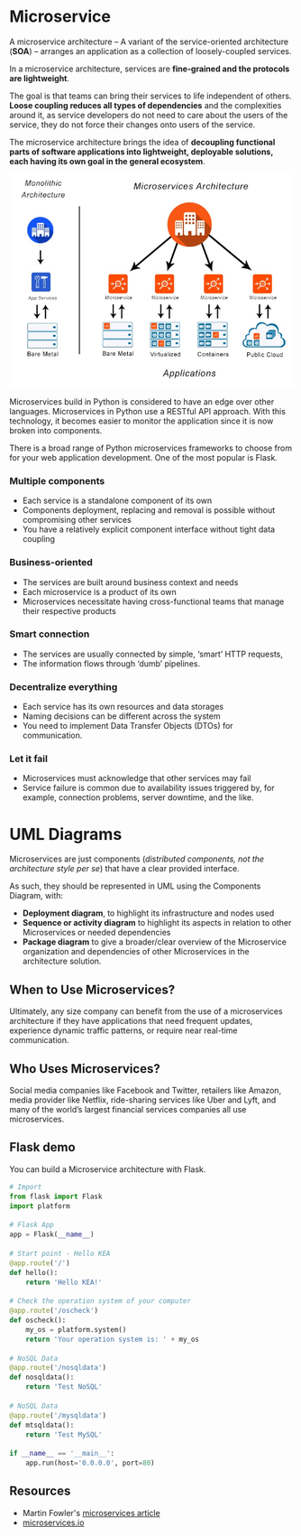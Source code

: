 # Microservice
A microservice architecture – A variant of the service-oriented architecture (**SOA**) – arranges an application as a collection of loosely-coupled services.

In a microservice architecture, services are **fine-grained and the protocols are lightweight**. 

The goal is that teams can bring their services to life independent of others. **Loose coupling reduces all types of dependencies** and the complexities around it, as service developers do not need to care about the users of the service, they do not force their changes onto users of the service.

The microservice architecture brings the idea of **decoupling functional parts of software applications into lightweight, deployable solutions, each having its own goal in the general ecosystem**.

![](./image/Microservices.jpg)

Microservices build in Python is considered to have an edge over other languages. Microservices in Python use a RESTful API approach. With this technology, it becomes easier to monitor the application since it is now broken into components.

There is a broad range of Python microservices frameworks to choose from for your web application development. One of the most popular is Flask.

### Multiple components
- Each service is a standalone component of its own
- Components deployment, replacing and removal is possible without compromising other services
- You have a relatively explicit component interface without tight data coupling

### Business-oriented
- The services are built around business context and needs
- Each microservice is a product of its own
- Microservices necessitate having cross-functional teams that manage their respective products

### Smart connection
- The services are usually connected by simple, ‘smart’ HTTP requests,
- The information flows through ‘dumb’ pipelines.

### Decentralize everything
- Each service has its own resources and data storages
- Naming decisions can be different across the system
- You need to implement Data Transfer Objects (DTOs) for communication.

### Let it fail
- Microservices must acknowledge that other services may fail
- Service failure is common due to availability issues triggered by, for example, connection problems, server downtime, and the like.

# UML Diagrams
Microservices are just components (*distributed components, not the architecture style per se*) that have a clear provided interface.

As such, they should be represented in UML using the Components Diagram, with:

- **Deployment diagram**, to highlight its infrastructure and nodes used
- **Sequence or activity diagram** to highlight its aspects in relation to other Microservices or needed dependencies
- **Package diagram** to give a broader/clear overview of the Microservice organization and dependencies of other Microservices in the architecture solution.

## When to Use Microservices?
Ultimately, any size company can benefit from the use of a microservices architecture if they have applications that need frequent updates, experience dynamic traffic patterns, or require near real-time communication.

## Who Uses Microservices?
Social media companies like Facebook and Twitter, retailers like Amazon, media provider like Netflix, ride-sharing services like Uber and Lyft, and many of the world’s largest financial services companies all use microservices.

## Flask demo
You can build a Microservice architecture with Flask.

```Python
# Import
from flask import Flask
import platform

# Flask App
app = Flask(__name__)

# Start point - Hello KEA
@app.route('/')
def hello():
    return 'Hello KEA!'

# Check the operation system of your computer
@app.route('/oscheck')
def oscheck():
    my_os = platform.system()
    return 'Your operation system is: ' + my_os

# NoSQL Data
@app.route('/nosqldata')
def nosqldata():
    return 'Test NoSQL'

# NoSQL Data
@app.route('/mysqldata')
def mtsqldata():
    return 'Test MySQL'

if __name__ == '__main__':
    app.run(host='0.0.0.0', port=80)
```

## Resources
- Martin Fowler's [microservices article](http://martinfowler.com/articles/microservices.html)
- [microservices.io](https://microservices.io)



